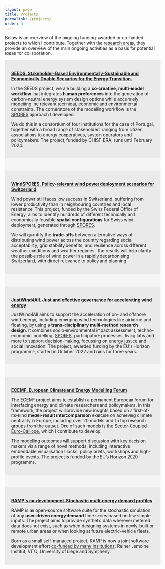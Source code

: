 ```yaml
---
layout: page
title: Projects
permalink: /projects/
order: 4
---
```


Below is an overview of the ongoing funding-awarded or co-funded projects to which I contribute. Together with the [research areas](/research-outputs), they provide an overview of the main ongoing activities as a basis for potential ideas for collaboration.

<div style="background-color: #EAEAEA; text-align:left; vertical-align: middle; padding:20px 20px;">
<p><h style="color: #4032F9;"><a href="https://seeds-project.org"><b>SEEDS. Stakeholder-Based Environmentally-Sustainable and Economically Doable Scenarios for the Energy Transition.</b></a></h></p> 

<p>In the SEEDS project, we are building a <b>co-creative, multi-model workflow</b> that integrates <b>human preferences</b> into the generation of carbon-neutral energy system design options while accurately modelling the relevant technical, economic and environmental constraints. The cornerstone of the modelling workflow is the <a href="https://doi.org/10.1016/j.joule.2020.08.002">SPORES</a> approach I developed.</p>

<p>We do this in a consortium of four institutions for the case of Portugal, together with a broad range of stakeholders ranging from citizen associations to energy cooperatives, system operators and policymakers. The project, funded by CHIST-ERA, runs until February 2024.</p>

</div>

<div style="background-color: #F5F5F5; text-align:left; vertical-align: middle; padding:20px 20px;"></div>

<div style="background-color: #EAEAEA; text-align:left; vertical-align: middle; padding:20px 20px;">
<p><h style="color: #4032F9;"><a href="https://www.aramis.admin.ch/Grunddaten/?ProjectID=48588"><b>WindSPORES. Policy-relevant wind power
deployment scenarios for Switzerland</b></a></h></p> 

<p>Wind power still faces low success in Switzerland, suffering from lower productivity than in neighbouring countries and local resistance. This project, funded by the Swiss Federal Office of Energy, aims to identify hundreds of different technically and economically feasible <b>spatial configurations</b> for Swiss wind deployment, generated through <a href="https://doi.org/10.1016/j.joule.2020.08.002">SPORES</a>. </p>

<p>We will quantify the <b>trade-offs</b> between alternative ways of distributing wind power across the country regarding social acceptability, grid stability benefits, and resilience across different weather conditions and weather regimes. The results will help clarify the possible role of wind power in a rapidly decarbonising Switzerland, with direct relevance to policy and planning.
</p>

</div>

<div style="background-color: #F5F5F5; text-align:left; vertical-align: middle; padding:20px 20px;"></div>

<div style="background-color: #EAEAEA; text-align:left; vertical-align: middle; padding:20px 20px;">
<p><h style="color: #4032F9;"><a href="https://justwind4all.eu"><b>JustWind4All. Just and effective governance for accelerating wind energy
</b></a></h></p>


<p>JustWind4All aims to support the acceleration of on- and offshore wind energy, including emerging wind technologies like airborne and floating, by using a <b>trans-disciplinary multi-method research design</b>. It combines socio-environmental impact assessment, techno-economic modelling, <a href="https://doi.org/10.1016/j.joule.2020.08.002">SPORES</a>, participatory processes, living labs and more to support decision-making, focussing on energy justice and social innovation. The project, awarded funding by the EU's Horizon programme, started in October 2022 and runs for three years.  
</p>

</div>

<div style="background-color: #F5F5F5; text-align:left; vertical-align: middle; padding:20px 20px;"></div>

<div style="background-color: #EAEAEA; text-align:left; vertical-align: middle; padding:20px 20px;">
<p><h style="color: #4032F9;"><a href="https://www.ecemf.eu"><b>ECEMF. European Climate and Energy Modelling Forum</b></a></h></p>


<p>The ECEMF project aims to establish a permanent European forum for interfacing energy and climate researchers and policymakers. In this framework, the project will provide new insights based on a first-of-its-kind <b>model-result intercomparison</b> exercise on achieving climate neutrality in Europe, including over 20 models and 15 top research groups from the outset. One of such models is the <a href="https://github.com/calliope-project/sector-coupled-euro-calliope">Sector-Coupled Euro-Calliope</a>, which I contribute to develop.</p>

<p>The modelling outcomes will support discussion with key decision makers via a range of novel methods, including interactive embeddable visualisation blocks, policy briefs, workshops and high-profile events. The project is funded by the EU’s Horizon 2020 programme.</p>

</div>

<div style="background-color: #F5F5F5; text-align:left; vertical-align: middle; padding:20px 20px;"></div>

<div style="background-color: #EAEAEA; text-align:left; vertical-align: middle; padding:20px 20px;">
<p><h style="color: #4032F9;"><a href="https://www.rampdemand.org"><b>RAMP's co-development. Stochastic multi-energy demand profiles</b></a></h></p>

<p>RAMP is an open-source software suite for the stochastic simulation of any <b>user-driven energy demand</b> time series based on few simple inputs. The project aims to provide synthetic data wherever metered data does not exist, such as when designing systems in newly-built or remote urban areas or when looking at future electric-vehicle fleets.</p>

<p>Born as a small self-managed project, RAMP is now a joint software development effort <a href="https://rampdemand.org/development">co-funded by many institutions</a>: Reiner Lemoine Institut, VITO, University of Liège and Sympheny.</p>

</div>